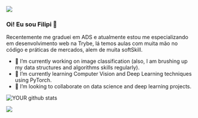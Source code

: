 <img src="https://github.com/pr2tik1/pr2tik1/blob/master/IMAGE-NAME">

### Oi! Eu sou Filipi 👋
Recentemente me graduei em ADS e atualmente estou me especializando em desenvolvimento web na Trybe, lá temos aulas com muita mão no código e práticas de mercados, alem de muita softSkill.

- 🔭 I’m currently working on image classification (also, I am brushing up my data structures and algorithms skills regularly).
- 🌱 I’m currently learning Computer Vision and Deep Learning techniques using PyTorch.
- 🤝 I’m looking to collaborate on data science and deep learning projects. 

![YOUR github stats](https://github-readme-stats.vercel.app/api?username=ic3web)

 [<img src="https://img.shields.io/badge/linkedin-%230077B5.svg?&style=for-the-badge&logo=linkedin&logoColor=white" />](https://www.linkedin.com/in/filipifirmino/) 
